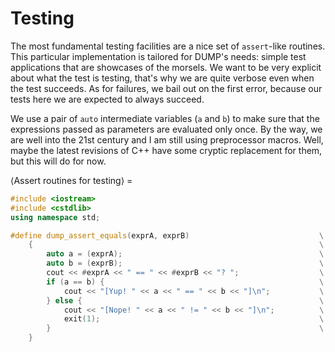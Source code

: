 # Testing

The most fundamental testing facilities are a nice set of `assert`-like routines. This particular implementation is tailored for DUMP's needs: simple test applications that are showcases of the morsels. We want to be very explicit about what the test is testing, that's why we are quite verbose even when the test succeeds. As for failures, we bail out on the first error, because our tests here we are expected to always succeed.

We use a pair of `auto` intermediate variables (`a` and `b`) to make sure that the expressions passed as parameters are evaluated only once. By the way, we are well into the 21st century and I am still using preprocessor macros. Well, maybe the latest revisions of C++ have some cryptic replacement for them, but this will do for now.

⟨Assert routines for testing⟩ =
```C++
#include <iostream>
#include <cstdlib>
using namespace std;

#define dump_assert_equals(exprA, exprB)                             \
    {                                                                \
        auto a = (exprA);                                            \
        auto b = (exprB);                                            \
        cout << #exprA << " == " << #exprB << "? ";                  \
        if (a == b) {                                                \
            cout << "[Yup! " << a << " == " << b << "]\n";           \
        } else {                                                     \
            cout << "[Nope! " << a << " != " << b << "]\n";          \
            exit(1);                                                 \
        }                                                            \
    }
```
